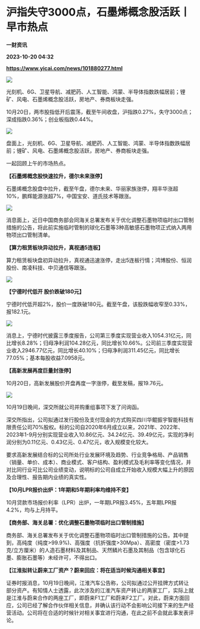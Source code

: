 # 沪指失守3000点，石墨烯概念股活跃丨早市热点
**一财资讯**

**2023-10-20 04:32**

**https://www.yicai.com/news/101880277.html**

![](https://imgcdn.yicai.com/uppics/slides/2023/10/c9036ef8155a4a2ab2691304d8d1622e.jpg)

光刻机、6G、卫星导航、减肥药、人工智能、鸿蒙、半导体指数跌幅居前；锂矿、风电、石墨烯概念股活跃，房地产、券商板块走强。

10月20日，两市股指低开后震荡，截至午间收盘，沪指跌0.27%，失守3000点；深成指跌0.36%；创业板指跌0.44%。

![](https://imgcdn.yicai.com/uppics/images/2023/10/063b2ed33eabdc3d1d86772728620b93.jpg)

盘面上，光刻机、6G、卫星导航、减肥药、人工智能、鸿蒙、半导体指数跌幅居前；锂矿、风电、石墨烯概念股活跃，房地产、券商板块走强。

一起回顾上午的市场热点。

**【石墨烯概念股快速拉升，德尔未来涨停】**

石墨烯概念股盘中拉升，截至午盘，德尔未来、华丽家族涨停，翔丰华涨超10%，鹏辉能源涨超7%，中国宝安、道氏技术等跟涨。

![](https://imgcdn.yicai.com/uppics/images/2023/10/d5818bcc4d8e62a2f167bdf7338ea313.jpg)

消息面上，近日中国商务部会同海关总署发布关于优化调整石墨物项临时出口管制措施的公告，将此前实施临时管制的球化石墨等3种高敏感石墨物项正式纳入两用物项出口管制清单。

**【算力租赁板块异动拉升，真视通5连板】**

算力租赁板块盘初异动拉升，真视通迅速涨停，走出5连板行情；鸿博股份、恒润股份、南凌科技、中贝通信等跟涨。

![](https://imgcdn.yicai.com/uppics/images/2023/10/e4c2670174f75bce8de2ae50a9712c83.jpg)

**【宁德时代低开 股价跌破180元】**

宁德时代低开超2%，股价一度跌破180元。截至午盘，该股跌幅收窄至0.33%，报182.1元。

![](https://imgcdn.yicai.com/uppics/images/2023/10/c215d5fcf22f8657306108542a5a9f96.jpg)

消息上，宁德时代披露三季度报告，公司第三季度实现营业收入1054.31亿元，同比增长8.28%；归母净利润104.28亿元，同比增长10.66%。公司前三季度实现营业收入2946.77亿元，同比增长40.10%；归母净利润311.45亿元，同比增长77.05%；基本每股收益7.0958元。

**【高新发展再度巨量封涨停】**

10月20日，高新发展股价开盘再度一字涨停，截至发稿，报19.76元。

![](https://imgcdn.yicai.com/uppics/images/2023/10/c3e7079b0ab288027b62b14f1cb903f9.jpg)

10月19日晚间，深交所就公司并购重组事项下发了问询函。

深交所指出，公司拟通过发行股份及支付现金的方式购买四川华鲲振宇智能科技有限责任公司70%股权。标的公司自2020年6月成立以来，2021年、2022年、2023年1-9月分别实现营业收入10.86亿元、34.24亿元、39.49亿元，实现的净利润分别为0.11亿元、0.43亿元、0.47亿元，收入规模变化较大。

要求高新发展结合标的公司所处行业发展环境及趋势、行业竞争格局、产品销售（销量、单价、成本）、商业模式、客户结构、盈利模式及毛利率等变化情况，并对比同行业可比公司业绩变动，说明标的公司自成立开始收入规模大幅上升的原因及合理性、报告期内业绩的真实性。

**【10月LPR报价出炉：1年期和5年期利率均维持不变】**

10月贷款市场报价利率（LPR）出炉，一年期LPR报3.45%，五年期LPR报4.2%，均与上月持平。

**【商务部、海关总署：优化调整石墨物项临时出口管制措施】**

商务部、海关总署发布关于优化调整石墨物项临时出口管制措施的公告。其中提到，高纯度（纯度>99.9%)、高强度（抗折强度>30Mpa）、高密度（密度>1.73克/立方厘米）的人造石墨材料及其制品、天然鳞片石墨及其制品（包含球化石墨、膨胀石墨等）未经许可，不得出口。

**【江淮拟转让蔚来工厂资产？蔚来回应：将在适当时候沟通相关事宜】**

证券时报消息，10月19日晚间，江淮汽车公告称，公司拟通过公开挂牌方式转让部分资产。有知情人士透露，此次涉及的江淮汽车资产转让的两家工厂，实际上就是江淮与蔚来合作的两座工厂，即蔚来F1工厂和蔚来F2工厂。对此，蔚来方面回应，公司已经了解合作伙伴相关信息，并确认该行动不会影响公司接下来的生产经营活动。公司将在合适的时候针对相关事宜进行沟通，在此之前不会就此事发表评论。